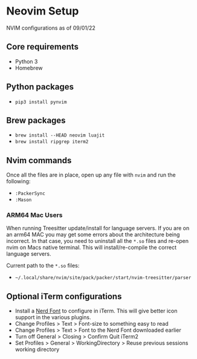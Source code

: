# Neovim Setup
NVIM configurations as of 09/01/22

## Core requirements
- Python 3
- Homebrew

## Python packages
- `pip3 install pynvim`

## Brew packages
- `brew install --HEAD neovim luajit`
- `brew install ripgrep iterm2`

## Nvim commands
Once all the files are in place, open up any file with `nvim` and run the following:
- `:PackerSync`
- `:Mason`

### ARM64 Mac Users
When running Treesitter update/install for language servers. If you are on an
arm64 MAC you may get some errors about the architecture being incorrect. In
that case, you need to uninstall all the `*.so` files and re-open nvim on Macs
native terminal. This will install/re-compile the correct language servers.

Current path to the `*.so` files:
- `~/.local/share/nvim/site/pack/packer/start/nvim-treesitter/parser`

## Optional iTerm configurations
- Install a [Nerd Font](https://www.nerdfonts.com/) to configure in iTerm. This will give better icon support in the various plugins.
- Change Profiles > Text > Font-size to something easy to read
- Change Profiles > Text > Font to the Nerd Font downloaded earlier
- Turn off General > Closing > Confirm Quit iTerm2
- Set Profiles > General > WorkingDirectory > Reuse previous sessions working directory
